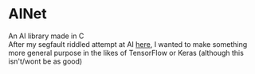 # AINet
An AI library made in C  
After my segfault riddled attempt at AI <a href="https://github.com/SollyBunny/AI-Racing">here</a>, I wanted to make something more general purpose in the likes of TensorFlow or Keras (although this isn't/wont be as good)
